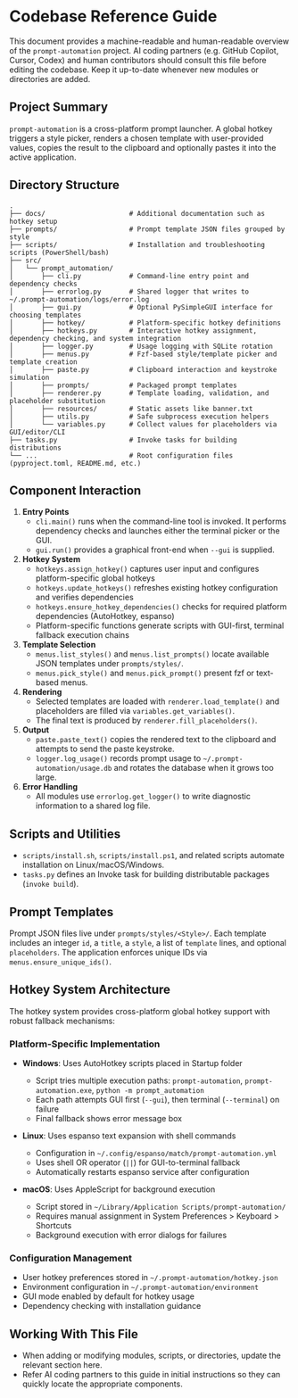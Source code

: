 # Codebase Reference Guide

This document provides a machine-readable and human-readable overview of the `prompt-automation` project. AI coding partners (e.g. GitHub Copilot, Cursor, Codex) and human contributors should consult this file before editing the codebase. Keep it up-to-date whenever new modules or directories are added.

## Project Summary

`prompt-automation` is a cross-platform prompt launcher. A global hotkey triggers a style picker, renders a chosen template with user-provided values, copies the result to the clipboard and optionally pastes it into the active application.

## Directory Structure

```
.
├── docs/                     # Additional documentation such as hotkey setup
├── prompts/                  # Prompt template JSON files grouped by style
├── scripts/                  # Installation and troubleshooting scripts (PowerShell/bash)
├── src/
│   └── prompt_automation/
│       ├── cli.py            # Command-line entry point and dependency checks
│       ├── errorlog.py       # Shared logger that writes to ~/.prompt-automation/logs/error.log
│       ├── gui.py            # Optional PySimpleGUI interface for choosing templates
│       ├── hotkey/           # Platform-specific hotkey definitions
│       ├── hotkeys.py        # Interactive hotkey assignment, dependency checking, and system integration
│       ├── logger.py         # Usage logging with SQLite rotation
│       ├── menus.py          # Fzf-based style/template picker and template creation
│       ├── paste.py          # Clipboard interaction and keystroke simulation
│       ├── prompts/          # Packaged prompt templates
│       ├── renderer.py       # Template loading, validation, and placeholder substitution
│       ├── resources/        # Static assets like banner.txt
│       ├── utils.py          # Safe subprocess execution helpers
│       └── variables.py      # Collect values for placeholders via GUI/editor/CLI
├── tasks.py                  # Invoke tasks for building distributions
└── ...                       # Root configuration files (pyproject.toml, README.md, etc.)
```

## Component Interaction

1. **Entry Points**
   - `cli.main()` runs when the command-line tool is invoked. It performs dependency checks and launches either the terminal picker or the GUI.
   - `gui.run()` provides a graphical front-end when `--gui` is supplied.
2. **Hotkey System**
   - `hotkeys.assign_hotkey()` captures user input and configures platform-specific global hotkeys
   - `hotkeys.update_hotkeys()` refreshes existing hotkey configuration and verifies dependencies
   - `hotkeys.ensure_hotkey_dependencies()` checks for required platform dependencies (AutoHotkey, espanso)
   - Platform-specific functions generate scripts with GUI-first, terminal fallback execution chains
3. **Template Selection**
   - `menus.list_styles()` and `menus.list_prompts()` locate available JSON templates under `prompts/styles/`.
   - `menus.pick_style()` and `menus.pick_prompt()` present fzf or text-based menus.
4. **Rendering**
   - Selected templates are loaded with `renderer.load_template()` and placeholders are filled via `variables.get_variables()`.
   - The final text is produced by `renderer.fill_placeholders()`.
5. **Output**
   - `paste.paste_text()` copies the rendered text to the clipboard and attempts to send the paste keystroke.
   - `logger.log_usage()` records prompt usage to `~/.prompt-automation/usage.db` and rotates the database when it grows too large.
6. **Error Handling**
   - All modules use `errorlog.get_logger()` to write diagnostic information to a shared log file.

## Scripts and Utilities

- `scripts/install.sh`, `scripts/install.ps1`, and related scripts automate installation on Linux/macOS/Windows.
- `tasks.py` defines an Invoke task for building distributable packages (`invoke build`).

## Prompt Templates

Prompt JSON files live under `prompts/styles/<Style>/`. Each template includes an integer `id`, a `title`, a `style`, a list of `template` lines, and optional `placeholders`. The application enforces unique IDs via `menus.ensure_unique_ids()`.

## Hotkey System Architecture

The hotkey system provides cross-platform global hotkey support with robust fallback mechanisms:

### Platform-Specific Implementation

- **Windows**: Uses AutoHotkey scripts placed in Startup folder
  - Script tries multiple execution paths: `prompt-automation`, `prompt-automation.exe`, `python -m prompt_automation`
  - Each path attempts GUI first (`--gui`), then terminal (`--terminal`) on failure
  - Final fallback shows error message box

- **Linux**: Uses espanso text expansion with shell commands
  - Configuration in `~/.config/espanso/match/prompt-automation.yml`
  - Uses shell OR operator (`||`) for GUI-to-terminal fallback
  - Automatically restarts espanso service after configuration

- **macOS**: Uses AppleScript for background execution
  - Script stored in `~/Library/Application Scripts/prompt-automation/`
  - Requires manual assignment in System Preferences > Keyboard > Shortcuts
  - Background execution with error dialogs for failures

### Configuration Management

- User hotkey preferences stored in `~/.prompt-automation/hotkey.json`
- Environment configuration in `~/.prompt-automation/environment`
- GUI mode enabled by default for hotkey usage
- Dependency checking with installation guidance

## Working With This File

- When adding or modifying modules, scripts, or directories, update the relevant section here.
- Refer AI coding partners to this guide in initial instructions so they can quickly locate the appropriate components.


